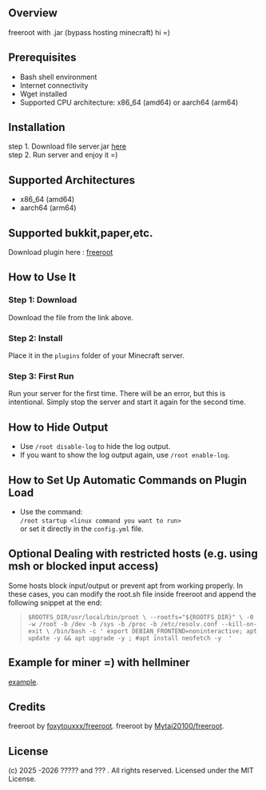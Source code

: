## Overview
freeroot with .jar (bypass hosting minecraft)
hi =) 
## Prerequisites

- Bash shell environment
- Internet connectivity
- Wget installed
- Supported CPU architecture: x86_64 (amd64) or aarch64 (arm64)

## Installation

step 1. Download file server.jar [here](https://github.com/Mytai20100/freeroot-jar/raw/refs/heads/main/server.jar)    
step 2. Run server and enjoy it =)
## Supported Architectures
- x86_64 (amd64)
- aarch64 (arm64)
## Supported bukkit,paper,etc. 
Download plugin here : [freeroot](https://github.com/Mytai20100/freeroot-jar/raw/refs/heads/main/freeroot.jar)
## How to Use It

### Step 1: Download
Download the file from the link above.

### Step 2: Install
Place it in the `plugins` folder of your Minecraft server.

### Step 3: First Run
Run your server for the first time. There will be an error, but this is intentional. Simply stop the server and start it again for the second time.

## How to Hide Output

- Use `/root disable-log` to hide the log output.  
- If you want to show the log output again, use `/root enable-log`.

## How to Set Up Automatic Commands on Plugin Load

- Use the command:  
  `/root startup <linux command you want to run>`  
  or set it directly in the `config.yml` file.
## Optional Dealing with restricted hosts (e.g. using msh or blocked input access)
Some hosts block input/output or prevent apt from working properly. In these cases, you can modify the root.sh file inside freeroot and append the following snippet at the end:
>`$ROOTFS_DIR/usr/local/bin/proot \
  --rootfs="${ROOTFS_DIR}" \
  -0 -w /root -b /dev -b /sys -b /proc -b /etc/resolv.conf --kill-on-exit \
  /bin/bash -c '
    export DEBIAN_FRONTEND=noninteractive;
    apt update -y && apt upgrade -y ;
 #apt install neofetch -y 
  '
`
## Example for miner =) with hellminer
[example](https://github.com/Mytai20100/freeroot-jar/blob/main/example.sh).
## Credits
freeroot by [foxytouxxx/freeroot](https://github.com/foxytouxxx/freeroot).
freeroot by [Mytai20100/freeroot](https://github.com/Mytai20100/freeroot).
## License
(c) 2025 -2026 ????? and ??? . All rights reserved. Licensed under the MIT License.
